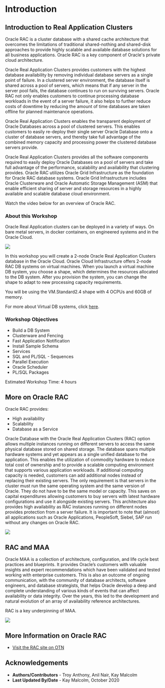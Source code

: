 # Introduction

## Introduction to Real Application Clusters ##
Oracle RAC is a cluster database with a shared cache architecture that overcomes the limitations of traditional shared-nothing and shared-disk approaches to provide highly scalable and available database solutions for all business applications. Oracle RAC is a key component of Oracle's private cloud architecture.

Oracle Real Application Clusters provides customers with the highest database availability by removing individual database servers as a single point of failure. In a clustered server environment, the database itself is shared across a pool of servers, which means that if any server in the server pool fails, the database continues to run on surviving servers. Oracle RAC not only enables customers to continue processing database workloads in the event of a server failure, it also helps to further reduce costs of downtime by reducing the amount of time databases are taken offline for planned maintenance operations.

Oracle Real Application Clusters enables the transparent deployment of Oracle Databases across a pool of clustered servers. This enables customers to easily re-deploy their single server Oracle Database onto a cluster of database servers, and thereby take full advantage of the combined memory capacity and processing power the clustered database servers provide.

Oracle Real Application Clusters provides all the software components required to easily deploy Oracle Databases on a pool of servers and take full advantage of the performance, scalability and availability that clustering provides. Oracle RAC utilizes Oracle Grid Infrastructure as the foundation for Oracle RAC database systems. Oracle Grid Infrastructure includes Oracle Clusterware and Oracle Automatic Storage Management (ASM) that enable efficient sharing of server and storage resources in a highly available and scalable database cloud environment.

Watch the video below for an overview of Oracle RAC.

[](youtube:CbIGJs_eNtI)

### About this Workshop
Oracle Real Application clusters can be deployed in a variety of ways.  On bare metal servers, in docker containers, on engineered systems and in the Oracle Cloud.

![](./images/rac-deployment.png " ")

In this workshop you will create a 2-node Oracle Real Application Clusters database in the Oracle Cloud.  Oracle Cloud Infrastructure offers 2-node RAC DB systems on virtual machines. When you launch a virtual machine DB system, you choose a shape, which determines the resources allocated to the DB system. After you provision the system, you can change the shape to adapt to new processing capacity requirements.  

You will be using the VM.Standard2.4 shape with 4 OCPUs and 60GB of memory.

For more about Virtual DB systems, click [here](https://docs.cloud.oracle.com/en-us/iaas/Content/Database/Concepts/overview.htm).

### Workshop Objectives
- Build a DB System
- Clusterware and Fencing
- Fast Application Notification
- Install Sample Schema
- Services
- SQL and PL/SQL - Sequences
- Parallel Execution
- Oracle Scheduler
- PL/SQL Packages

Estimated Workshop Time:  4 hours

## More on Oracle RAC

Oracle RAC provides:
* High availability
* Scalability
* Database as a Service

Oracle Database with the Oracle Real Application Clusters (RAC) option allows multiple instances running on different servers to access the same physical database stored on shared storage. The database spans multiple hardware systems and yet appears as a single unified database to the application. This enables the utilization of commodity hardware to reduce total cost of ownership and to provide a scalable computing environment that supports various application workloads. If additional computing capacity is needed, customers can add additional nodes instead of replacing their existing servers. The only requirement is that servers in the cluster must run the same operating system and the same version of Oracle. They do not have to be the same model or capacity. This saves on capital expenditures allowing customers to buy servers with latest hardware configurations and use it alongside existing servers. This architecture also provides high availability as RAC instances running on different nodes provides protection from a server failure. It is important to note that (almost) all applications such as Oracle Applications, PeopleSoft, Siebel, SAP run without any changes on Oracle RAC.

![](./images/RACandRACFamily.png " ")

## RAC and MAA
Oracle MAA is a collection of architecture, configuration, and life cycle best practices and blueprints. It provides Oracle’s customers with valuable insights and expert recommendations which have been validated and tested working with enterprise customers. This is also an outcome of ongoing communication, with the community of database architects, software engineers, and database strategists, that helps Oracle develop a deep and complete understanding of various kinds of events that can affect availability or data integrity. Over the years, this led to the development and natural evolution of an array of availability reference architectures.

RAC is a key underpinning of MAA.

![](./images/maa_overview.png " ")

## More Information on Oracle RAC

* [Visit the RAC site on OTN](https://www.oracle.com/database/technologies/rac.html)

## Acknowledgements

- **Authors/Contributors** - Troy Anthony, Anil Nair, Kay Malcolm
- **Last Updated By/Date** - Kay Malcolm, October 2020
